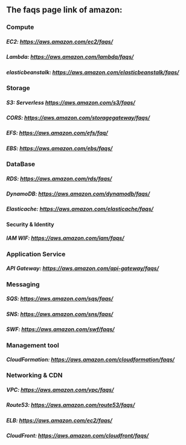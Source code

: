 ## The faqs page link of amazon:

### Compute

##### EC2: https://aws.amazon.com/ec2/faqs/

##### Lambda: https://aws.amazon.com/lambda/faqs/

##### elasticbeanstalk: https://aws.amazon.com/elasticbeanstalk/faqs/

### Storage

##### S3: Serverless https://aws.amazon.com/s3/faqs/

##### CORS: https://aws.amazon.com/storagegateway/faqs/

##### EFS: https://aws.amazon.com/efs/faq/

##### EBS: https://aws.amazon.com/ebs/faqs/

### DataBase

##### RDS: https://aws.amazon.com/rds/faqs/

##### DynamoDB: https://aws.amazon.com/dynamodb/faqs/

##### Elasticache: https://aws.amazon.com/elasticache/faqs/

#### Security & Identity

##### IAM WIF: https://aws.amazon.com/iam/faqs/

### Application Service

##### API Gateway: https://aws.amazon.com/api-gateway/faqs/

### Messaging

##### SQS: https://aws.amazon.com/sqs/faqs/

##### SNS: https://aws.amazon.com/sns/faqs/

##### SWF: https://aws.amazon.com/swf/faqs/

### Management tool

##### CloudFormation: https://aws.amazon.com/cloudformation/faqs/

### Networking & CDN

##### VPC: https://aws.amazon.com/vpc/faqs/

##### Route53: https://aws.amazon.com/route53/faqs/

##### ELB: https://aws.amazon.com/ec2/faqs/

##### CloudFront: https://aws.amazon.com/cloudfront/faqs/
